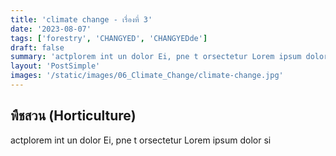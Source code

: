 ```yaml
---
title: 'climate change - เรื่องที่ 3'
date: '2023-08-07'
tags: ['forestry', 'CHANGYED', 'CHANGYEDde']
draft: false
summary: 'actplorem int un dolor Ei, pne t orsectetur Lorem ipsum dolor si'
layout: 'PostSimple'
images: '/static/images/06_Climate_Change/climate-change.jpg'
---
```


## พืชสวน (Horticulture)
actplorem int un dolor Ei, pne t orsectetur Lorem ipsum dolor si
